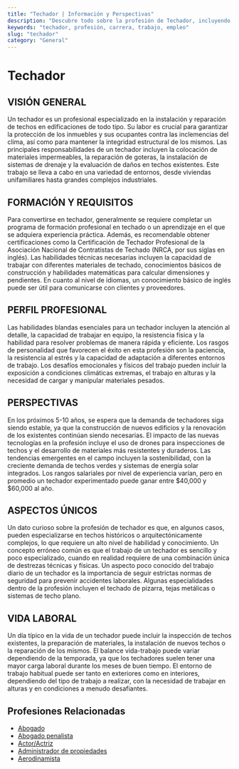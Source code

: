 ```yaml
---
title: "Techador | Información y Perspectivas"
description: "Descubre todo sobre la profesión de Techador, incluyendo responsabilidades, requisitos y oportunidades."
keywords: "techador, profesión, carrera, trabajo, empleo"
slug: "techador"
category: "General"
---
```


# Techador

## VISIÓN GENERAL

Un techador es un profesional especializado en la instalación y reparación de techos en edificaciones de todo tipo. Su labor es crucial para garantizar la protección de los inmuebles y sus ocupantes contra las inclemencias del clima, así como para mantener la integridad estructural de los mismos. Las principales responsabilidades de un techador incluyen la colocación de materiales impermeables, la reparación de goteras, la instalación de sistemas de drenaje y la evaluación de daños en techos existentes. Este trabajo se lleva a cabo en una variedad de entornos, desde viviendas unifamiliares hasta grandes complejos industriales.

## FORMACIÓN Y REQUISITOS

Para convertirse en techador, generalmente se requiere completar un programa de formación profesional en techado o un aprendizaje en el que se adquiera experiencia práctica. Además, es recomendable obtener certificaciones como la Certificación de Techador Profesional de la Asociación Nacional de Contratistas de Techado (NRCA, por sus siglas en inglés). Las habilidades técnicas necesarias incluyen la capacidad de trabajar con diferentes materiales de techado, conocimientos básicos de construcción y habilidades matemáticas para calcular dimensiones y pendientes. En cuanto al nivel de idiomas, un conocimiento básico de inglés puede ser útil para comunicarse con clientes y proveedores.

## PERFIL PROFESIONAL

Las habilidades blandas esenciales para un techador incluyen la atención al detalle, la capacidad de trabajar en equipo, la resistencia física y la habilidad para resolver problemas de manera rápida y eficiente. Los rasgos de personalidad que favorecen el éxito en esta profesión son la paciencia, la resistencia al estrés y la capacidad de adaptación a diferentes entornos de trabajo. Los desafíos emocionales y físicos del trabajo pueden incluir la exposición a condiciones climáticas extremas, el trabajo en alturas y la necesidad de cargar y manipular materiales pesados.

## PERSPECTIVAS

En los próximos 5-10 años, se espera que la demanda de techadores siga siendo estable, ya que la construcción de nuevos edificios y la renovación de los existentes continúan siendo necesarias. El impacto de las nuevas tecnologías en la profesión incluye el uso de drones para inspecciones de techos y el desarrollo de materiales más resistentes y duraderos. Las tendencias emergentes en el campo incluyen la sostenibilidad, con la creciente demanda de techos verdes y sistemas de energía solar integrados. Los rangos salariales por nivel de experiencia varían, pero en promedio un techador experimentado puede ganar entre $40,000 y $60,000 al año.

## ASPECTOS ÚNICOS

Un dato curioso sobre la profesión de techador es que, en algunos casos, pueden especializarse en techos históricos o arquitectónicamente complejos, lo que requiere un alto nivel de habilidad y conocimiento. Un concepto erróneo común es que el trabajo de un techador es sencillo y poco especializado, cuando en realidad requiere de una combinación única de destrezas técnicas y físicas. Un aspecto poco conocido del trabajo diario de un techador es la importancia de seguir estrictas normas de seguridad para prevenir accidentes laborales. Algunas especialidades dentro de la profesión incluyen el techado de pizarra, tejas metálicas o sistemas de techo plano.

## VIDA LABORAL

Un día típico en la vida de un techador puede incluir la inspección de techos existentes, la preparación de materiales, la instalación de nuevos techos o la reparación de los mismos. El balance vida-trabajo puede variar dependiendo de la temporada, ya que los techadores suelen tener una mayor carga laboral durante los meses de buen tiempo. El entorno de trabajo habitual puede ser tanto en exteriores como en interiores, dependiendo del tipo de trabajo a realizar, con la necesidad de trabajar en alturas y en condiciones a menudo desafiantes.
## Profesiones Relacionadas

- [Abogado](/profesiones/abogado/)
- [Abogado penalista](/profesiones/abogado-penalista/)
- [Actor/Actriz](/profesiones/actor-actriz/)
- [Administrador de propiedades](/profesiones/administrador-de-propiedades/)
- [Aerodinamista](/profesiones/aerodinamista/)

